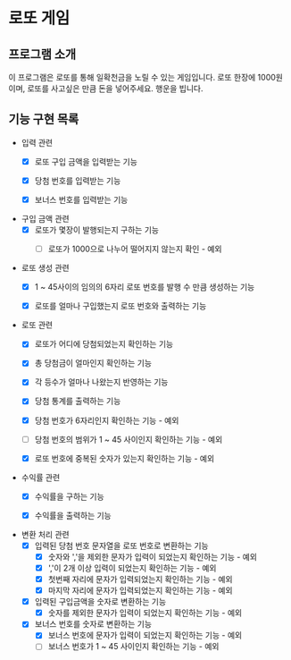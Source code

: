# 로또 게임

## 프로그램 소개
이 프로그램은 로또를 통해 일확천금을 노릴 수 있는 게임입니다.
로또 한장에 1000원이며, 로또를 사고싶은 만큼 돈을 넣어주세요.
행운을 빕니다.

## 기능 구현 목록
- 입력 관련
  - [x] 로또 구입 금액을 입력받는 기능
  - [x] 당첨 번호를 입력받는 기능
  - [x] 보너스 번호를 입력받는 기능


- 구입 금액 관련
  - [x] 로또가 몇장이 발행되는지 구하는 기능
    - [ ] 로또가 1000으로 나누어 떨어지지 않는지 확인 - 예외


- 로또 생성 관련
  - [x] 1 ~ 45사이의 임의의 6자리 로또 번호를 발행 수 만큼 생성하는 기능
  - [x] 로또를 얼마나 구입했는지 로또 번호와 출력하는 기능


- 로또 관련
  - [x] 로또가 어디에 당첨되었는지 확인하는 기능
  - [x] 총 당첨금이 얼마인지 확인하는 기능
  - [x] 각 등수가 얼마나 나왔는지 반영하는 기능
  - [x] 당첨 통계를 출력하는 기능
  - [x] 당첨 번호가 6자리인지 확인하는 기능 - 예외
  - [ ] 당첨 번호의 범위가 1 ~ 45 사이인지 확인하는 기능 - 예외
  - [x] 로또 번호에 중복된 숫자가 있는지 확인하는 기능 - 예외


- 수익률 관련
  - [x] 수익률을 구하는 기능
  - [x] 수익률을 출력하는 기능


- 변환 처리 관련
  - [x] 입력된 당첨 번호 문자열을 로또 번호로 변환하는 기능
    - [x] 숫자와 ','을 제외한 문자가 입력이 되었는지 확인하는 기능 - 예외
    - [x] ','이 2개 이상 입력이 되었는지 확인하는 기능 - 예외
    - [x] 첫번째 자리에 문자가 입력되었는지 확인하는 기능 - 예외
    - [x] 마지막 자리에 문자가 입력되었는지 확인하는 기능 - 예외
  - [x] 입력된 구입금액을 숫자로 변환하는 기능
    - [x] 숫자를 제외한 문자가 입력이 되었는지 확인하는 기능 - 예외
  - [x] 보너스 번호를 숫자로 변환하는 기능
    - [x] 보너스 번호에 문자가 입력이 되었는지 확인하는 기능 - 예외
    - [ ] 보너스 번호가 1 ~ 45 사이인지 확인하는 기능 - 예외